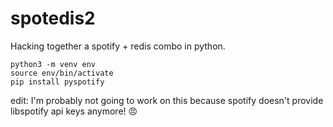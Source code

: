 # spotedis2
Hacking together a spotify + redis combo in python.

```
python3 -m venv env
source env/bin/activate
pip install pyspotify
```


edit: I'm probably not going to work on this because spotify doesn't provide libspotify api keys anymore! :angry:
